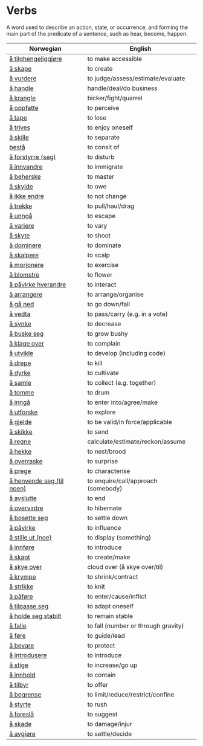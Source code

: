 # Verbs

A word used to describe an action, state, or occurrence, and forming the main part of the predicate of a sentence, such as hear, become, happen.

| Norwegian | English |
| --- | --- |
| [å tilghengeliggjøre](https://www.ordnett.no/search?language=no&phrase=å%20tilghengeliggjøre) | to make accessible |
| [å skape](https://www.ordnett.no/search?language=no&phrase=å%20skape) | to create |
| [å vurdere](https://www.ordnett.no/search?language=no&phrase=å%20vurdere) | to judge/assess/estimate/evaluate |
| [å handle](https://www.ordnett.no/search?language=no&phrase=å%20handle) | handle/deal/do business |
| [å krangle](https://www.ordnett.no/search?language=no&phrase=å%20krangle) | bicker/fight/quarrel |
| [å oppfatte](https://www.ordnett.no/search?language=no&phrase=å%20oppfatte) | to perceive |
| [å tape](https://www.ordnett.no/search?language=no&phrase=å%20tape) | to lose |
| [å trives](https://www.ordnett.no/search?language=no&phrase=å%20trives) | to enjoy oneself |
| [å skille](https://www.ordnett.no/search?language=no&phrase=å%20skille) | to separate |
| [bestå](https://www.ordnett.no/search?language=no&phrase=bestå) | to consit of |
| [å forstyrre (seg)](https://www.ordnett.no/search?language=no&phrase=å%20forstyrre%20(seg)) | to disturb |
| [å innvandre](https://www.ordnett.no/search?language=no&phrase=å%20innvandre) | to immigrate |
| [å beherske](https://www.ordnett.no/search?language=no&phrase=å%20beherske) | to master |
| [å skylde](https://www.ordnett.no/search?language=no&phrase=å%20skylde) | to owe |
| [å ikke endre](https://www.ordnett.no/search?language=no&phrase=å%20ikke%20endre) | to not change |
| [å trekke](https://www.ordnett.no/search?language=no&phrase=å%20trekke) | to pull/haul/drag |
| [å unngå](https://www.ordnett.no/search?language=no&phrase=å%20unngå) | to escape |
| [å variere](https://www.ordnett.no/search?language=no&phrase=å%20variere) | to vary |
| [å skyte](https://www.ordnett.no/search?language=no&phrase=å%20skyte) | to shoot |
| [å dominere](https://www.ordnett.no/search?language=no&phrase=å%20dominere) | to dominate |
| [å skalpere](https://www.ordnett.no/search?language=no&phrase=å%20skalpere) | to scalp |
| [å morjonere](https://www.ordnett.no/search?language=no&phrase=å%20morjonere) | to exercise |
| [å blomstre](https://www.ordnett.no/search?language=no&phrase=å%20blomstre) | to flower |
| [å påvirke hverandre](https://www.ordnett.no/search?language=no&phrase=å%20påvirke%20hverandre) | to interact |
| [å arrangere](https://www.ordnett.no/search?language=no&phrase=å%20arrangere) | to arrange/organise |
| [å gå ned](https://www.ordnett.no/search?language=no&phrase=å%20gå%20ned) | to go down/fall |
| [å vedta](https://www.ordnett.no/search?language=no&phrase=å%20vedta) | to pass/carry (e.g. in a vote) |
| [å synke](https://www.ordnett.no/search?language=no&phrase=å%20synke) | to decrease |
| [å buske seg](https://www.ordnett.no/search?language=no&phrase=å%20buske%20seg) | to grow bushy |
| [å klage over](https://www.ordnett.no/search?language=no&phrase=å%20klage%20over) | to complain |
| [å utvikle](https://www.ordnett.no/search?language=no&phrase=å%20utvikle) | to develop (including code) |
| [å drepe](https://www.ordnett.no/search?language=no&phrase=å%20drepe) | to kill |
| [å dyrke](https://www.ordnett.no/search?language=no&phrase=å%20dyrke) | to cultivate |
| [å samle](https://www.ordnett.no/search?language=no&phrase=å%20samle) | to collect (e.g. together) |
| [å tomme](https://www.ordnett.no/search?language=no&phrase=å%20tomme) | to drum |
| [å inngå](https://www.ordnett.no/search?language=no&phrase=å%20inngå) | to enter into/agree/make |
| [å utforske](https://www.ordnett.no/search?language=no&phrase=å%20utforske) | to explore |
| [å gjelde](https://www.ordnett.no/search?language=no&phrase=å%20gjelde) | to be valid/in force/applicable |
| [å skikke](https://www.ordnett.no/search?language=no&phrase=å%20skikke) | to send |
| [å regne](https://www.ordnett.no/search?language=no&phrase=å%20regne) | calculate/estimate/reckon/assume |
| [å hekke](https://www.ordnett.no/search?language=no&phrase=å%20hekke) | to nest/brood |
| [å overraske](https://www.ordnett.no/search?language=no&phrase=å%20overraske) | to surprise |
| [å prege](https://www.ordnett.no/search?language=no&phrase=å%20prege) | to characterise |
| [å henvende seg (til noen)](https://www.ordnett.no/search?language=no&phrase=å%20henvende%20seg%20(til%20noen)) | to enquire/call/approach (somebody) |
| [å avslutte](https://www.ordnett.no/search?language=no&phrase=å%20avslutte) | to end |
| [å overvintre](https://www.ordnett.no/search?language=no&phrase=å%20overvintre) | to hibernate |
| [å bosette seg](https://www.ordnett.no/search?language=no&phrase=å%20bosette%20seg) | to settle down |
| [å påvirke](https://www.ordnett.no/search?language=no&phrase=å%20påvirke) | to influence |
| [å stille ut (noe)](https://www.ordnett.no/search?language=no&phrase=å%20stille%20ut%20(noe)) | to display (something) |
| [å innføre](https://www.ordnett.no/search?language=no&phrase=å%20innføre) | to introduce |
| [å skapt](https://www.ordnett.no/search?language=no&phrase=å%20skapt) | to create/make |
| [å skye over](https://www.ordnett.no/search?language=no&phrase=å%20skye%20over) | cloud over (å skye over/til) |
| [å krympe](https://www.ordnett.no/search?language=no&phrase=å%20krympe) | to shrink/contract |
| [å strikke](https://www.ordnett.no/search?language=no&phrase=å%20strikke) | to knit |
| [å påføre](https://www.ordnett.no/search?language=no&phrase=å%20påføre) | to enter/cause/inflict |
| [å tilpasse seg](https://www.ordnett.no/search?language=no&phrase=å%20tilpasse%20seg) | to adapt oneself |
| [å holde seg stabilt](https://www.ordnett.no/search?language=no&phrase=å%20holde%20seg%20stabilt) | to remain stable |
| [å falle](https://www.ordnett.no/search?language=no&phrase=å%20falle) | to fall (number or through gravity) |
| [å føre](https://www.ordnett.no/search?language=no&phrase=å%20føre) | to guide/lead |
| [å bevare](https://www.ordnett.no/search?language=no&phrase=å%20bevare) | to protect |
| [å introdusere](https://www.ordnett.no/search?language=no&phrase=å%20introdusere) | to introduce |
| [å stige](https://www.ordnett.no/search?language=no&phrase=å%20stige) | to increase/go up |
| [å innhold](https://www.ordnett.no/search?language=no&phrase=å%20innhold) | to contain |
| [å tilbyr](https://www.ordnett.no/search?language=no&phrase=å%20tilbyr) | to offer |
| [å begrense](https://www.ordnett.no/search?language=no&phrase=å%20begrense) | to limit/reduce/restrict/confine |
| [å styrte](https://www.ordnett.no/search?language=no&phrase=å%20styrte) | to rush |
| [å foreslå](https://www.ordnett.no/search?language=no&phrase=å%20foreslå) | to suggest |
| [å skade](https://www.ordnett.no/search?language=no&phrase=å%20skade) | to damage/injur |
| [å avgjøre](https://www.ordnett.no/search?language=no&phrase=å%20avgjøre) | to settle/decide |

